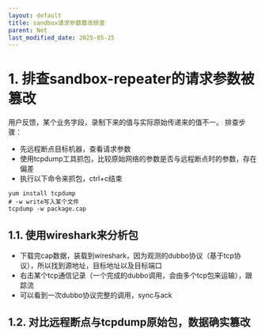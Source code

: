 ```yaml
---
layout: default
title: sandbox请求参数篡改排查
parent: Net
last_modified_date: 2025-05-25
---
```


# 1. 排查sandbox-repeater的请求参数被篡改

用户反馈，某个业务字段，录制下来的值与实际原始传递来的值不一。
排查步骤：

- 先远程断点目标机器，查看请求参数
- 使用tcpdump工具抓包，比较原始网络的参数是否与远程断点时的参数，存在偏差
- 执行以下命令来抓包，ctrl+c结束

```shell
yum install tcpdump
# -w write写入某个文件 
tcpdump -w package.cap 
```

## 1.1. 使用wireshark来分析包

- 下载完cap数据，装载到wireshark，因为观测的dubbo协议（基于tcp协议），所以找到源地址，目标地址以及目标端口
- 右击某个tcp通信记录（一个完成的dubbo调用，会由多个tcp包来运输），跟踪流
- 可以看到一次dubbo协议完整的调用，sync与ack

## 1.2. 对比远程断点与tcpdump原始包，数据确实篡改